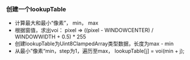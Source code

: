 ### 创建一个lookupTable
- 计算最大和最小“像素”， min， max
- 根据窗值，求出voi： pixel => ((pixel - WINDOWCENTER) / WINDOWWIDTH + 0.5) * 255
- 创建lookupTable为Uint8ClampedArray类型数据，长度为max - min
- 从最小”像素“min，step为1，遍历至max， lookupTable[j] = voi(min + j);
